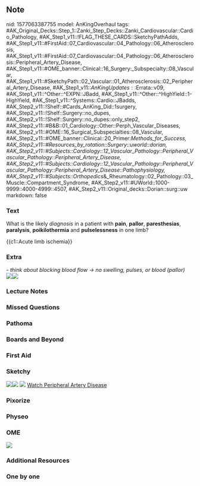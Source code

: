 ## Note
nid: 1577063387755
model: AnKingOverhaul
tags: #AK_Original_Decks::Step_1::Zanki_Step_Decks::Zanki_Cardiovascular::Cardio_Pathology, #AK_Step1_v11::!FLAG_THESE_CARDS::SketchyPathAdds, #AK_Step1_v11::#FirstAid::07_Cardiovascular::04_Pathology::06_Atherosclerosis, #AK_Step1_v11::#FirstAid::07_Cardiovascular::04_Pathology::06_Atherosclerosis::Peripheral_Artery_Disease, #AK_Step1_v11::#OME_banner::Clinical::16_Surgery:_Subspecialty::08_Vascular, #AK_Step1_v11::#SketchyPath::02_Vascular::01_Atherosclerosis::02_Peripheral_Artery_Disease, #AK_Step1_v11::$AnKingUpdates::$Errata::v09, #AK_Step1_v11::^Other::^EXPN::JBadd, #AK_Step1_v11::^Other::^HighYield::1-HighYield, #AK_Step1_v11::^Systems::Cardio::JBadds, #AK_Step2_v11::!Shelf::#Cards_AnKing_Did::1surgery, #AK_Step2_v11::!Shelf::Surgery::no_dupes, #AK_Step2_v11::!Shelf::Surgery::no_dupes::only_step2, #AK_Step2_v11::#B&B::01_Cardiology::Other::Perph_Vascular_Diseases, #AK_Step2_v11::#OME::16_Surgical_Subspecialties::08_Vascular, #AK_Step2_v11::#OME_banner::Clinical::20_Primer:_Methods_for_Success, #AK_Step2_v11::#Resources_by_rotation::Surgery::uworld::dorian, #AK_Step2_v11::#Subjects::Cardiology::12_Vascular_Pathology::Peripheral_Vascular_Pathology::Peripheral_Artery_Disease, #AK_Step2_v11::#Subjects::Cardiology::12_Vascular_Pathology::Peripheral_Vascular_Pathology::Peripheral_Artery_Disease::Pathophysiology, #AK_Step2_v11::#Subjects::Orthopedics_&_Rheumatology::02_Pathology::03_Muscle::Compartment_Syndrome, #AK_Step2_v11::#UWorld::1000-9999::4000-4999::4507, #AK_Step2_v11::Original_decks::Dorian::surg::uw
markdown: false

### Text
What is the likely <i>diagnosis</i> in a patient with <b>pain</b>,
<b>pallor</b>, <b>paresthesias</b>, <b>paralysis</b>,
<b>poikilothermia</b> and <b>pulselessness</b> in one limb?
<div>
  {{c1::Acute limb ischemia}}
</div>

### Extra
<div>
  <i>- think about blocking blood flow → no swelling, pulses, or
  blood (pallor)</i>
</div>
<div>
  <div>
    <img src="hahaha%20fuck.png"><i><b><img src="cs2.png"></b></i>
  </div>
</div>

### Lecture Notes


### Missed Questions


### Pathoma


### Boards and Beyond


### First Aid


### Sketchy
<img src=
"Screen%20Shot%202019-12-22%20at%208.15.21%20PM.JPG"><img src=
"Screen%20Shot%202019-12-22%20at%208.15.33%20PM.JPG"> <img src=
"Zoverall%20picture%20(18)_1566160514431.jpg"> <a href=
"https://dashboard.sketchy.com/study/medical/courses/medical-pathophysiology/units/medical-pathophysiology-vascular/videos/medical-pathophysiology-vascular-atherosclerosis-peripheral-artery-disease?utm_source=anki&utm_medium=partnership&utm_campaign=february_update&utm_content=medical">
Watch Peripheral Artery Disease</a>

### Pixorize


### Physeo


### OME
<div class="ome-widget">
  <a href=
  "https://onlinemeded.org/spa/surgery-subspecialty/vascular/acquire?ref=anki">
  <img src="_OME_AnkiFlashcards_Lesson_4.png"></a>
</div>

### Additional Resources


### One by one


